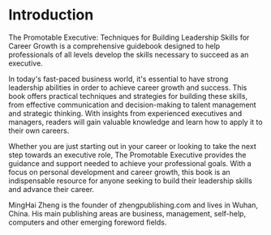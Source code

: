 # Introduction

The Promotable Executive: Techniques for Building Leadership Skills for Career Growth is a comprehensive guidebook designed to help professionals of all levels develop the skills necessary to succeed as an executive.

In today's fast-paced business world, it's essential to have strong leadership abilities in order to achieve career growth and success. This book offers practical techniques and strategies for building these skills, from effective communication and decision-making to talent management and strategic thinking. With insights from experienced executives and managers, readers will gain valuable knowledge and learn how to apply it to their own careers.

Whether you are just starting out in your career or looking to take the next step towards an executive role, The Promotable Executive provides the guidance and support needed to achieve your professional goals. With a focus on personal development and career growth, this book is an indispensable resource for anyone seeking to build their leadership skills and advance their career.

MingHai Zheng is the founder of zhengpublishing.com and lives in Wuhan, China. His main publishing areas are business, management, self-help, computers and other emerging foreword fields.
